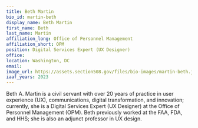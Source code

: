 ```yaml
---
title: Beth Martin
bio_id: martin-beth
display_name: Beth Martin
first_name: Beth
last_name: Martin
affiliation_long: Office of Personnel Management
affiliation_short: OPM
position: Digital Services Expert (UX Designer)
office: 
location: Washington, DC
email: 
image_url: https://assets.section508.gov/files/bio-images/martin-beth.jpg
iaaf_years: 2023
---
```

Beth A. Martin is a civil servant with over 20 years of practice in user experience (UX), communications, digital transformation, and innovation; currently, she is a Digital Services Expert (UX Designer) at the Office of Personnel Management (OPM). Beth previously worked at the FAA, FDA, and HHS; she is also an adjunct professor in UX design.